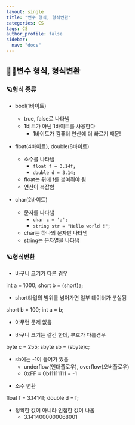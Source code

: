 ```yaml
---
layout: single
title: "변수 형식, 형식변환"
categories: CS
tags: CS
author_profile: false
sidebar:
  nav: "docs"
---
```



## 🙇‍♀️변수 형식, 형식변환


### 🪐형식 종류

* bool(1바이트)
  * true, false로 나타냄
  * 1비트가 아닌 1바이트를 사용한다
    * 1바이트가 컴퓨터 연산에 더 빠르기 때문!

* float(4바이트), double(8바이트)
  * 소수를 나타냄
    * `float f = 3.14f;`
    * `double d = 3.14;`
  * float는 뒤에 f를 붙여줘야 됨
  * 연산이 복잡함

* char(2바이트)
  * 문자를 나타냄
    * `char c = 'a';`
    * `string str = "Hello world !";`
  * char는 하나의 문자만 나타냄
  * string는 문자열을 나타냄

### 🪐형식변환


* 바구니 크기가 다른 경우


int a = 1000;
short b = (short)a;

- short타입의 범위를 넘어가면 일부 데이터가 분실됨


short b = 100;
int a = b;

- 아무런 문제 없음


* 바구니 크기는 같긴 한데, 부호가 다를경우


byte c = 255;
sbyte sb = (sbyte)c;

- sb에는 -1이 들어가 있음
  - underflow(언더플로우), overflow(오버플로우)
  - 0xFF = 0b11111111 = -1


* 소수 변환


float f = 3.1414f;
double d = f;
- 정확한 값이 아니라 인접한 값이 나옴
  - 3.1414000000068001











